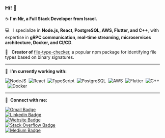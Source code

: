 ### Hi! 👋 
☕&nbsp;**I'm Nir, a Full Stack Developer from Israel.**  

💻 &nbsp; I specialize in **Node.js, React, PostgreSQL, AWS, Flutter, and C++**, with expertise in **gRPC communication, real-time streaming, microservices architecture, Docker, and CI/CD**.  

🚀 &nbsp; **Creator of** [file-type-checker](https://www.npmjs.com/package/file-type-checker), a popular npm package for identifying file types based on binary signatures.  

---

🔭 &nbsp;**I’m currently working with:**  

![NodeJS](https://img.shields.io/badge/node.js-6DA55F?style=for-the-badge&logo=node.js&logoColor=white)&nbsp;
![React](https://img.shields.io/badge/react-%2300599C?style=for-the-badge&logo=react)&nbsp;
![TypeScript](https://img.shields.io/badge/TypeScript-%23007ACC.svg?style=for-the-badge&logo=typescript&logoColor=white)&nbsp;
![PostgreSQL](https://img.shields.io/badge/postgresql-%23316192.svg?style=for-the-badge&logo=postgresql&logoColor=white)&nbsp;
![AWS](https://img.shields.io/badge/AWS-232F3E?style=for-the-badge&&logo=amazonwebservices&logoColor=white)&nbsp;
![Flutter](https://img.shields.io/badge/flutter-%2302569B.svg?style=for-the-badge&logo=flutter&logoColor=white)&nbsp;
![C++](https://img.shields.io/badge/C++-%2300599C.svg?style=for-the-badge&logo=c%2B%2B)&nbsp;
![Docker](https://img.shields.io/badge/docker-%230db7ed.svg?style=for-the-badge&logo=docker&logoColor=white)&nbsp;

---

🔗 &nbsp;**Connect with me:**  

[![Gmail Badge](https://img.shields.io/badge/-nir.almog90-D14836?style=flat&logo=gmail&logoColor=white&link=mailto:nir.almog90@gmail.com)](mailto:nir.almog90@gmail.com)  
[![Linkedin Badge](https://img.shields.io/badge/-nir--almog--9a4202151-blue?style=flat&logo=Linkedin&logoColor=white&link=https://www.linkedin.com/in/nir-almog-9a4202151/)](https://www.linkedin.com/in/nir-almog-9a4202151/)  
[![Website Badge](https://img.shields.io/badge/-niralmog.dev-47CCCC?style=flat&logo=Google-Chrome&logoColor=white&link=https://niralmog.dev)](https://niralmog.dev)  
[![Stack Overflow Badge](https://img.shields.io/badge/-nir--almog-%23E34F26?style=flat&logo=stackoverflow&logoColor=white&link=https://stackoverflow.com/users/14042455/nir)](https://stackoverflow.com/users/14042455/nir)  
[![Medium Badge](https://img.shields.io/badge/-@nir.almog90-000000?style=flat&labelColor=000000&logo=Medium&link=https://medium.com/@nir.almog90)](https://medium.com/@nir.almog90)  
